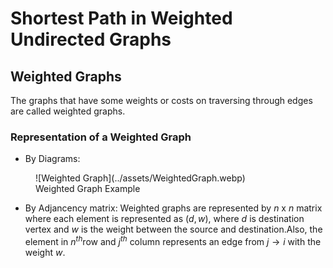 # Shortest Path in Weighted Undirected Graphs

## Weighted Graphs

The graphs that have some weights or costs on traversing through edges are called weighted graphs.

### Representation of a Weighted Graph

- By Diagrams:
<figure markdown>
![Weighted Graph](../assets/WeightedGraph.webp)
<figcaption>Weighted Graph Example</figcaption>
</figure> 

- By Adjancency matrix: Weighted graphs are represented by $n\text{ x }n$ matrix where each element is represented as $(d,w)$, where $d$ is destination vertex and $w$ is the weight between the source and destination.Also, the element in $n^{th} \text{row and }j^{th}\text{ column}$ represents an edge from $j\to i$ with the weight $w.$
